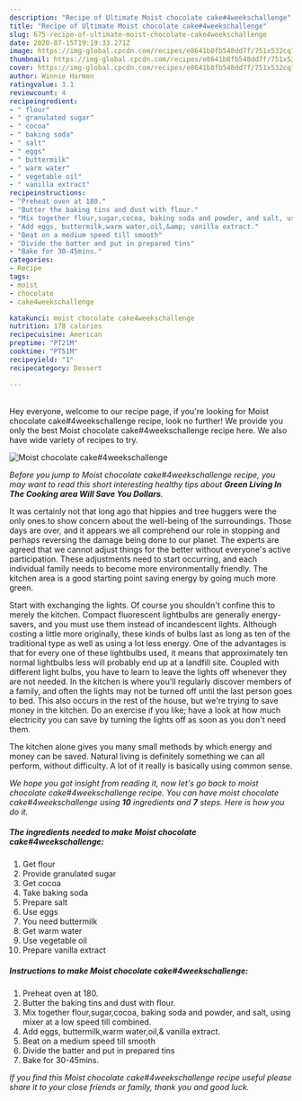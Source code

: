 ```yaml
---
description: "Recipe of Ultimate Moist chocolate cake#4weekschallenge"
title: "Recipe of Ultimate Moist chocolate cake#4weekschallenge"
slug: 675-recipe-of-ultimate-moist-chocolate-cake4weekschallenge
date: 2020-07-15T19:19:33.271Z
image: https://img-global.cpcdn.com/recipes/e8641b8fb548dd7f/751x532cq70/moist-chocolate-cake4weekschallenge-recipe-main-photo.jpg
thumbnail: https://img-global.cpcdn.com/recipes/e8641b8fb548dd7f/751x532cq70/moist-chocolate-cake4weekschallenge-recipe-main-photo.jpg
cover: https://img-global.cpcdn.com/recipes/e8641b8fb548dd7f/751x532cq70/moist-chocolate-cake4weekschallenge-recipe-main-photo.jpg
author: Winnie Harmon
ratingvalue: 3.1
reviewcount: 4
recipeingredient:
- " flour"
- " granulated sugar"
- " cocoa"
- " baking soda"
- " salt"
- " eggs"
- " buttermilk"
- " warm water"
- " vegetable oil"
- " vanilla extract"
recipeinstructions:
- "Preheat oven at 180."
- "Butter the baking tins and dust with flour."
- "Mix together flour,sugar,cocoa, baking soda and powder, and salt, using mixer at a low speed till combined."
- "Add eggs, buttermilk,warm water,oil,&amp; vanilla extract."
- "Beat on a medium speed till smooth"
- "Divide the batter and put in prepared tins"
- "Bake for 30-45mins."
categories:
- Recipe
tags:
- moist
- chocolate
- cake4weekschallenge

katakunci: moist chocolate cake4weekschallenge 
nutrition: 178 calories
recipecuisine: American
preptime: "PT21M"
cooktime: "PT51M"
recipeyield: "1"
recipecategory: Dessert

---
```

<br>
Hey everyone, welcome to our recipe page, if you're looking for Moist chocolate cake#4weekschallenge recipe, look no further! We provide you only the best Moist chocolate cake#4weekschallenge recipe here. We also have wide variety of recipes to try.
<br>


![Moist chocolate cake#4weekschallenge](https://img-global.cpcdn.com/recipes/e8641b8fb548dd7f/751x532cq70/moist-chocolate-cake4weekschallenge-recipe-main-photo.jpg)

<i>Before you jump to Moist chocolate cake#4weekschallenge recipe, you may want to read this short interesting healthy tips about 
<strong>Green Living In The Cooking area Will Save You Dollars</strong>.</i>
</br>

It was certainly not that long ago that hippies and tree huggers were the only ones to show concern about the well-being of the surroundings. Those days are over, and it appears we all comprehend our role in stopping and perhaps reversing the damage being done to our planet. The experts are agreed that we cannot adjust things for the better without everyone's active participation. These adjustments need to start occurring, and each individual family needs to become more environmentally friendly. The kitchen area is a good starting point saving energy by going much more green.

Start with exchanging the lights. Of course you shouldn't confine this to merely the kitchen. Compact fluorescent lightbulbs are generally energy-savers, and you must use them instead of incandescent lights. Although costing a little more originally, these kinds of bulbs last as long as ten of the traditional type as well as using a lot less energy. One of the advantages is that for every one of these lightbulbs used, it means that approximately ten normal lightbulbs less will probably end up at a landfill site. Coupled with different light bulbs, you have to learn to leave the lights off whenever they are not needed. In the kitchen is where you'll regularly discover members of a family, and often the lights may not be turned off until the last person goes to bed. This also occurs in the rest of the house, but we're trying to save money in the kitchen. Do an exercise if you like; have a look at how much electricity you can save by turning the lights off as soon as you don't need them.

The kitchen alone gives you many small methods by which energy and money can be saved. Natural living is definitely something we can all perform, without difficulty. A lot of it really is basically using common sense.


<i>We hope you got insight from reading it, now let's go back to moist chocolate cake#4weekschallenge recipe. You can have moist chocolate cake#4weekschallenge using <strong>10</strong> ingredients and <strong>7</strong> steps. Here is how you do it.
</i>

##### The ingredients needed to make Moist chocolate cake#4weekschallenge:

1. Get  flour
1. Provide  granulated sugar
1. Get  cocoa
1. Take  baking soda
1. Prepare  salt
1. Use  eggs
1. You need  buttermilk
1. Get  warm water
1. Use  vegetable oil
1. Prepare  vanilla extract


##### Instructions to make Moist chocolate cake#4weekschallenge:

1. Preheat oven at 180.
1. Butter the baking tins and dust with flour.
1. Mix together flour,sugar,cocoa, baking soda and powder, and salt, using mixer at a low speed till combined.
1. Add eggs, buttermilk,warm water,oil,&amp; vanilla extract.
1. Beat on a medium speed till smooth
1. Divide the batter and put in prepared tins
1. Bake for 30-45mins.


<i>If you find this Moist chocolate cake#4weekschallenge recipe useful please share it to your close friends or family, thank you and good luck.</i>
